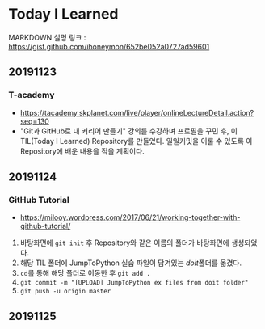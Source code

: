 ﻿# Today I Learned

MARKDOWN 설명 링크 : https://gist.github.com/ihoneymon/652be052a0727ad59601
## 20191123
### T-academy
* https://tacademy.skplanet.com/live/player/onlineLectureDetail.action?seq=130
* "Git과 GitHub로 내 커리어 만들기" 강의를 수강하며 프로필을 꾸민 후, 이 TIL(Today I Learned) Repository를 만들었다. 일일커밋을 이룰 수 있도록 이 Repository에 배운 내용을 적을 계획이다.

## 20191124
### GitHub Tutorial
* https://milooy.wordpress.com/2017/06/21/working-together-with-github-tutorial/
1. 바탕화면에 ```git init``` 후 Repository와 같은 이름의 폴더가 바탕화면에 생성되었다.
2.  해당 TIL 폴더에 JumpToPython 실습 파일이 담겨있는 *doit*폴더를 옮겼다.
3. ```cd```를 통해 해당 폴더로 이동한 후 ```git add .```
4. ```git commit -m "[UPLOAD] JumpToPython ex files from doit folder"```
5. ```git push -u origin master```

## 20191125
